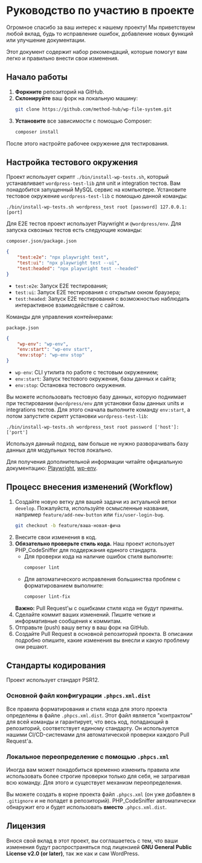 # Руководство по участию в проекте

Огромное спасибо за ваш интерес к нашему проекту! Мы приветствуем любой вклад, будь то исправление ошибок, добавление 
новых функций или улучшение документации.

Этот документ содержит набор рекомендаций, которые помогут вам легко и правильно внести свои изменения.

## Начало работы

1.  **Форкните** репозиторий на GitHub.
2.  **Склонируйте** ваш форк на локальную машину:
    ```bash
    git clone https://github.com/method-hub/wp-file-system.git
    ```
3.  **Установите** все зависимости с помощью Composer:
    ```bash
    composer install
    ```

После этого настройте рабочее окружение для тестирования.

## Настройка тестового окружения

Проект использует скрипт `./bin/install-wp-tests.sh`, который устанавливает `wordpress-test-lib` для unit и integration 
тестов. Вам понадобится запущенный MySQL сервис на компьютере. Установите тестовое окружение `wordpress-test-lib` 
с помощью данной команды:

```shell
./bin/install-wp-tests.sh wordpress_test root [password] 127.0.0.1:[port]
```

Для E2E тестов проект использует Playwright и `@wordpress/env`. Для запуска сквозных тестов есть следующие команды:

`composer.json/package.json`
```json
{
    "test:e2e": "npx playwright test",
    "test:ui": "npx playwright test --ui",
    "test:headed": "npx playwright test --headed"
}
```

- `test:e2e`: Запуск E2E тестирования;
- `test:ui`: Запуск E2E тестирования с открытым окном браузера;
- `test:headed`: Запуск E2E тестирования с возможностью наблюдать интерактивное взаимодействие с сайтом.

Команды для управления контейнерами:

`package.json`
```json
{
    "wp-env": "wp-env",
    "env:start": "wp-env start",
    "env:stop": "wp-env stop"
}
```

- `wp-env`: CLI утилита по работе с тестовым окружением;
- `env:start`: Запуск тестового окружения, базы данных и сайта;
- `env:stop`: Остановка тестового окружения.

Вы можете использовать тестовую базу данных, которую поднимает при тестировании `@wordpress/env` для установки
базы данных units и integrations тестов. Для этого сначала выполните команду `env:start`, а потом запустите скрипт
установки `wordpress-test-lib`:

```shell
./bin/install-wp-tests.sh wordpress_test root password ['host']:['port']
```

Используя данный подход, вам больше не нужно разворачивать базу данных для модульных тестов локально.

Для получения дополнительной информации читайте официальную документацию:
[Playwright](https://playwright.dev),
[wp-env](https://github.com/WordPress/gutenberg/tree/HEAD/packages/env#readme).

## Процесс внесения изменений (Workflow)

1.  Создайте новую ветку для вашей задачи из актуальной ветки `develop`. Пожалуйста, используйте осмысленные названия, 
например
    `feature/add-new-button` или `fix/user-login-bug`.
    ```bash
    git checkout -b feature/ваша-новая-фича
    ```
2.  Внесите свои изменения в код.
3.  **Обязательно проверьте стиль кода.** Наш проект использует
    PHP_CodeSniffer для поддержания единого стандарта.
    *   Для проверки кода на наличие ошибок стиля выполните:
        ```bash
        composer lint
        ```
    *   Для автоматического исправления большинства проблем с
        форматированием выполните:
        ```bash
        composer lint-fix
        ```
    **Важно:** Pull Request'ы с ошибками стиля кода не будут приняты.
4.  Сделайте коммит ваших изменений. Пишите четкие и информативные сообщения к коммитам.
5.  Отправьте (push) вашу ветку в ваш форк на GitHub.
6.  Создайте Pull Request в основной репозиторий проекта. В описании подробно опишите, какие изменения вы внесли и какую 
проблему они решают.

## Стандарты кодирования

Проект использует стандарт PSR12.

### Основной файл конфигурации `.phpcs.xml.dist`

Все правила форматирования и стиля кода для этого проекта определены в файле `.phpcs.xml.dist`. Этот файл является 
"контрактом" для всей команды и гарантирует, что весь код, попадающий в репозиторий, соответствует единому стандарту. 
Он используется нашими CI/CD-системами для автоматической проверки каждого Pull Request'а.

### Локальное переопределение с помощью `.phpcs.xml`

Иногда вам может понадобиться временно изменить правила или использовать более строгие проверки только для себя, 
не затрагивая всю команду. Для этого и существует механизм переопределения.

Вы можете создать в корне проекта файл `.phpcs.xml` (он уже добавлен в `.gitignore` и не попадет в репозиторий).
PHP_CodeSniffer автоматически обнаружит его и будет использовать **вместо** `.phpcs.xml.dist`.

## Лицензия

Внося свой вклад в этот проект, вы соглашаетесь с тем, что ваши изменения будут распространяться под лицензией
**GNU General Public License v2.0 (or later)**, так же как и сам WordPress.
